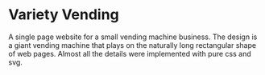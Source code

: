# Variety Vending
A single page website for a small vending machine business. The design is a giant vending machine that plays on the naturally long rectangular shape of web pages. Almost all the details were implemented with pure css and svg.
